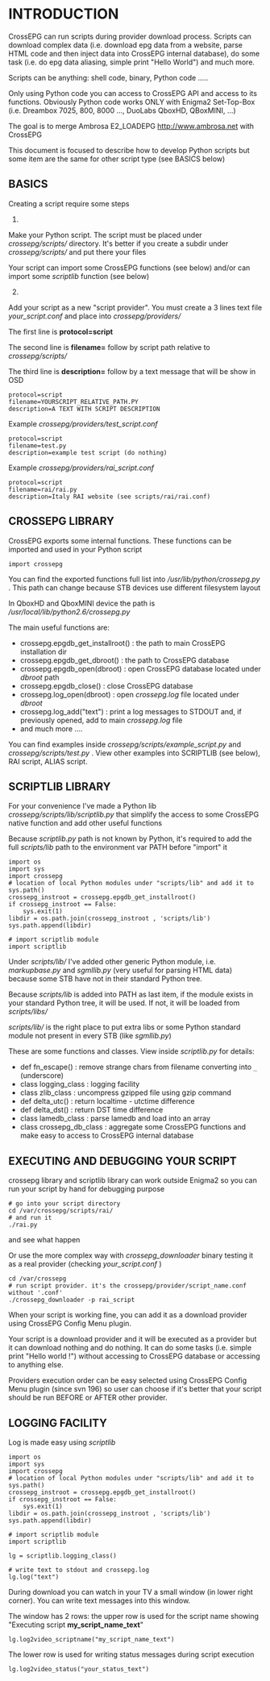 # INTRODUCTION #
CrossEPG can run scripts during provider download process. Scripts can download complex data (i.e. download epg data from a website, parse HTML code and then inject data into CrossEPG internal database), do some task (i.e. do epg data aliasing, simple print "Hello World") and much more.

Scripts can be anything: shell code, binary, Python code .....

Only using Python code you can access to CrossEPG API and access to its functions. Obviously Python code works ONLY with Enigma2 Set-Top-Box (i.e. Dreambox 7025, 800, 8000 ..., DuoLabs QboxHD, QBoxMINI, ...)

The goal is to merge Ambrosa E2\_LOADEPG http://www.ambrosa.net with CrossEPG

This document is focused to describe how to develop Python scripts but some item are the same for other script type (see BASICS below)

## BASICS ##
Creating a script require some steps

1)
Make your Python script. The script must be placed under _crossepg/scripts/_ directory.
It's better if you create a subdir under _crossepg/scripts/_ and put there your files

Your script can import some CrossEPG functions (see below) and/or can import some _scriptlib_ function (see below)

2)
Add your script as a new "script provider". You must create a 3 lines text file _your\_script.conf_ and place into _crossepg/providers/_

The first line is **protocol=script**

The second line is **filename=** follow by script path relative to _crossepg/scripts/_

The third line is **description=** follow by a text message that will be show in OSD
```
protocol=script
filename=YOURSCRIPT_RELATIVE_PATH.PY
description=A TEXT WITH SCRIPT DESCRIPTION
```

Example _crossepg/providers/test\_script.conf_
```
protocol=script
filename=test.py
description=example test script (do nothing)
```

Example _crossepg/providers/rai\_script.conf_
```
protocol=script
filename=rai/rai.py
description=Italy RAI website (see scripts/rai/rai.conf)
```

## CROSSEPG LIBRARY ##
CrossEPG exports some internal functions. These functions can be imported and used in your Python script
```
import crossepg
```

You can find the exported functions full list into _/usr/lib/python/crossepg.py_ . This path can change because STB devices use different filesystem layout

In QboxHD and QboxMINI device the path is _/usr/local/lib/python2.6/crossepg.py_

The main useful functions are:
  * crossepg.epgdb\_get\_installroot() : the path to main CrossEPG installation dir
  * crossepg.epgdb\_get\_dbroot() : the path to CrossEPG database
  * crossepg.epgdb\_open(dbroot) : open CrossEPG database located under _dbroot_ path
  * crossepg.epgdb\_close() : close CrossEPG database
  * crossepg.log\_open(dbroot) : open _crossepg.log_ file located under _dbroot_
  * crossepg.log\_add("text") : print a log messages to STDOUT and, if previously opened, add to main _crossepg.log_ file
  * and much more ....

You can find examples inside _crossepg/scripts/example\_script.py_ and _crossepg/scripts/test.py_ . View other examples into SCRIPTLIB (see below), RAI script, ALIAS script.

## SCRIPTLIB LIBRARY ##
For your convenience I've made a Python lib _crossepg/scripts/lib/scriptlib.py_ that simplify the access to some CrossEPG native function and add other useful functions

Because _scriptlib.py_ path is not known by Python, it's required to add the full _scripts/lib_ path to the environment var PATH before "import" it
```
import os
import sys
import crossepg
# location of local Python modules under "scripts/lib" and add it to sys.path()
crossepg_instroot = crossepg.epgdb_get_installroot()
if crossepg_instroot == False:
	sys.exit(1)
libdir = os.path.join(crossepg_instroot , 'scripts/lib')
sys.path.append(libdir)

# import scriptlib module
import scriptlib
```

Under _scripts/lib/_ I've added other generic Python module, i.e. _markupbase.py_ and _sgmllib.py_ (very useful for parsing HTML data) because some STB have not in their standard Python tree.

Because _scripts/lib_ is added into PATH as last item, if the module exists in your standard Python tree, it will be used. If not, it will be loaded from _scripts/libs/_

_scripts/lib/_ is the right place to put extra libs or some Python standard module not present in every STB (like _sgmllib.py_)

These are some functions and classes. View inside _scriptlib.py_ for details:

  * def fn\_escape() : remove strange chars from filename converting into `_` (underscore)
  * class logging\_class : logging facility
  * class zlib\_class : uncompress gzipped file using gzip command
  * def delta\_utc() : return localtime - utctime difference
  * def delta\_dst() : return DST time difference
  * class lamedb\_class : parse lamedb and load into an array
  * class crossepg\_db\_class : aggregate some CrossEPG functions and make easy to access to CrossEPG internal database

## EXECUTING AND DEBUGGING YOUR SCRIPT ##
crossepg library and scriptlib library can work outside Enigma2 so you can run your script by hand for debugging purpose
```
# go into your script directory
cd /var/crossepg/scripts/rai/
# and run it
./rai.py
```
and see what happen

Or use the more complex way with _crossepg\_downloader_ binary testing it as a real provider (checking _your\_script.conf_ )
```
cd /var/crossepg
# run script provider. it's the crossepg/provider/script_name.conf without '.conf'
./crossepg_downloader -p rai_script
```
When your script is working fine, you can add it as a download provider using CrossEPG Config Menu plugin.

Your script is a download provider and it will be executed as a provider but it can download nothing and do nothing. It can do some tasks (i.e. simple print "Hello world !") without accessing to CrossEPG database or accessing to anything else.

Providers execution order can be easy selected using CrossEPG Config Menu plugin (since svn 196) so user can choose if it's better that your script should be run BEFORE or AFTER other provider.

## LOGGING FACILITY ##
Log is made easy using _scriptlib_


```
import os
import sys
import crossepg
# location of local Python modules under "scripts/lib" and add it to sys.path()
crossepg_instroot = crossepg.epgdb_get_installroot()
if crossepg_instroot == False:
	sys.exit(1)
libdir = os.path.join(crossepg_instroot , 'scripts/lib')
sys.path.append(libdir)

# import scriptlib module
import scriptlib

lg = scriptlib.logging_class()

# write text to stdout and crossepg.log
lg.log("text")
```
During download you can watch in your TV a small window (in lower right corner). You can write text messages into this window.

The window has 2 rows: the upper row is used for the script name showing "Executing script **my\_script\_name\_text**"
```
lg.log2video_scriptname("my_script_name_text")
```
The lower row is used for writing status messages during script execution
```
lg.log2video_status("your_status_text")
```